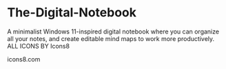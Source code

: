 # The-Digital-Notebook
A minimalist Windows 11-inspired digital notebook where you can organize all your notes, and create editable mind maps to work more productively.
ALL ICONS BY Icons8

icons8.com
